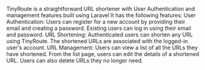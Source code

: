  TinyRoute is a straightforward URL shortener with User Authentication and management features built using Laravel
It has the following features:
    User Authentication:
        Users can register for a new account by providing their email and creating a password.
        Existing users can log in using their email and password.
    URL Shortening:
        Authenticated users can shorten any URL using TinyRoute.
        The shortened URLs are associated with the logged-in user's account.
    URL Management:
        Users can view a list of all the URLs they have shortened.
        From the list page, users can edit the details of a shortened URL.
        Users can also delete URLs they no longer need.
